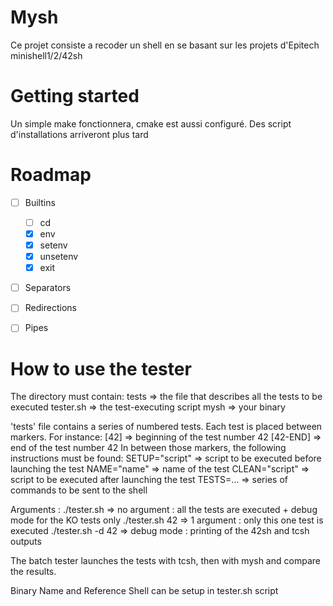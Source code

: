 # Mysh

Ce projet consiste a recoder un shell en se basant sur les projets d'Epitech minishell1/2/42sh

# Getting started

Un simple make fonctionnera, cmake est aussi configuré. Des script d'installations arriveront plus tard

# Roadmap

- [ ] Builtins
  - [ ] cd
  - [x] env
  - [x] setenv
  - [x] unsetenv
  - [x] exit
- [ ] Separators
- [ ] Redirections
- [ ] Pipes


# How to use the tester

The directory must contain:
  tests 	=> the file that describes all the tests to be executed
  tester.sh	=> the test-executing script
  mysh		=> your binary

'tests' file contains a series of numbered tests.
Each test is placed between markers. For instance:
	[42]		=> beginning of the test number 42
	[42-END]	=> end of the test number 42
In between those markers, the following instructions must be found:
	SETUP="script"	=> script to be executed before launching the test
	NAME="name"     => name of the test
	CLEAN="script"  => script to be executed after launching the test
	TESTS=...	=> series of commands to be sent to the shell

Arguments :
./tester.sh		=> no argument : all the tests are executed + debug mode for the KO tests only
./tester.sh 42		=> 1 argument : only this one test is executed
./tester.sh -d 42	=> debug mode : printing of the 42sh and tcsh outputs

The batch tester launches the tests with tcsh, then with mysh and compare the results.

Binary Name and Reference Shell can be setup in tester.sh script